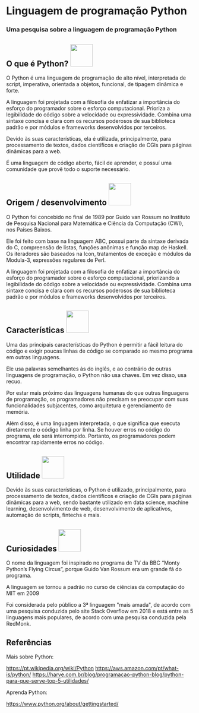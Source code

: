 # Linguagem de programação Python

### Uma pesquisa sobre a linguagem de programação Python


## O que é Python? <img src="https://www.citypng.com/public/uploads/preview/hd-python-logo-symbol-transparent-png-735811696257415dbkifcuokn.png" width="60px">

O Python é uma linguagem de programação de alto nível, interpretada de script, imperativa, orientada a objetos, funcional, de tipagem dinâmica e forte.

A linguagem foi projetada com a filosofia de enfatizar a importância do esforço do programador sobre o esforço computacional. Prioriza a legibilidade do código sobre a velocidade ou expressividade. Combina uma sintaxe concisa e clara com os recursos poderosos de sua biblioteca padrão e por módulos e frameworks desenvolvidos por terceiros. 

Devido às suas características, ela é utilizada, principalmente, para processamento de textos, dados científicos e criação de CGIs para páginas dinâmicas para a web. 

É uma linguagem de código aberto, fácil de aprender, e possuí uma comunidade que provê todo o suporte necessário. 


## Origem / desenvolvimento <img src="https://encrypted-tbn0.gstatic.com/images?q=tbn:ANd9GcRvQJ6QR-aRX0k9M_HEY-UQLtWi4NgQxumYkj3on3oXb9aJ97JEItr6cA-uicO_mYTf97t74agqS_WvqKYkLMdH8d_u4h11sI8xzByRIjCc" width="60px">

O Python foi concebido no final de 1989 por Guido van Rossum no Instituto de Pesquisa Nacional para Matemática e Ciência da Computação (CWI), nos Países Baixos. 

Ele foi feito com base na linguagem ABC, possui parte da sintaxe derivada do C, compreensão de listas, funções anônimas e função map de Haskell. Os iteradores são baseados na Icon, tratamentos de exceção e módulos da Modula-3, expressões regulares de Perl. 

A linguagem foi projetada com a filosofia de enfatizar a importância do esforço do programador sobre o esforço computacional, priorizando a legibilidade do código sobre a velocidade ou expressividade. Combina uma sintaxe concisa e clara com os recursos poderosos de sua biblioteca padrão e por módulos e frameworks desenvolvidos por terceiros. 


## Características <img src="https://www.openmindt.com/wp-content/uploads/2023/11/how-to-choose-your-programming-language-for-your-software.jpg" width="60px">

Uma das principais características do Python é permitir a fácil leitura do código e exigir poucas linhas de código se comparado ao mesmo programa em outras linguagens. 

Ele usa palavras semelhantes às do inglês, e ao contrário de outras linguagens de programação, o Python não usa chaves. Em vez disso, usa recuo. 

Por estar mais próximo das linguagens humanas do que outras linguagens de programação, os programadores não precisam se preocupar com suas funcionalidades subjacentes, como arquitetura e gerenciamento de memória. 

Além disso, é uma linguagem interpretada, o que significa que executa diretamente o código linha por linha. Se houver erros no código do programa, ele será interrompido. Portanto, os programadores podem encontrar rapidamente erros no código. 


## Utilidade <img src="https://cdn.prod.website-files.com/606907b169dcd481e8fd42c4/628fcc28ae967c5ccc32de0c_data-science.jpg" width="60px">

Devido às suas características, o Python é utilizado, principalmente, para processamento de textos, dados científicos e criação de CGIs para páginas dinâmicas para a web, sendo bastante utilizado em data science, machine learning, desenvolvimento de web, desenvolvimento de aplicativos, automação de scripts, fintechs e mais. 


## Curiosidades <img src="https://m.media-amazon.com/images/S/pv-target-images/93a73108edf41d138928e55063841987bd3ec28c1b881c102654fdbcdd0ad27c.jpg" width="60px">

O nome da linguagem foi inspirado no programa de TV da BBC “Monty Python’s Flying Circus”, porque Guido Van Rossum era um grande fã do programa. 

A linguagem se tornou a padrão no curso de ciências da computação do MIT em 2009 

Foi considerada pelo público a 3ª linguagem "mais amada", de acordo com uma pesquisa conduzida pelo site Stack Overflow em 2018 e está entre as 5 linguagens mais populares, de acordo com uma pesquisa conduzida pela RedMonk.


## Referências

Mais sobre Python:

https://pt.wikipedia.org/wiki/Python 
https://aws.amazon.com/pt/what-is/python/ 
https://harve.com.br/blog/programacao-python-blog/python-para-que-serve-top-5-utilidades/ 

 
Aprenda Python:

https://www.python.org/about/gettingstarted/ 
